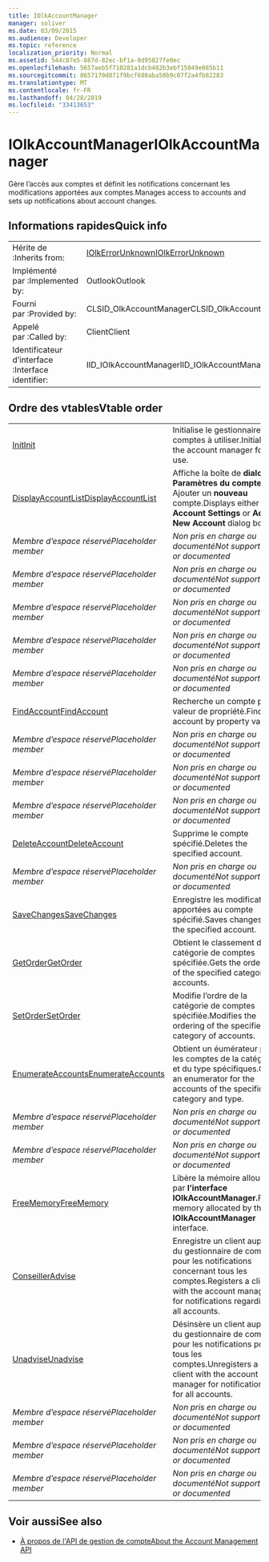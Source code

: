 ```yaml
---
title: IOlkAccountManager
manager: soliver
ms.date: 03/09/2015
ms.audience: Developer
ms.topic: reference
localization_priority: Normal
ms.assetid: 544c87e5-887d-82ec-bf1a-0d95027fe0ec
ms.openlocfilehash: 5657aeb5f710281a1dcb482b3ebf15049e085b11
ms.sourcegitcommit: 8657170d071f9bcf680aba50b9c07f2a4fb82283
ms.translationtype: MT
ms.contentlocale: fr-FR
ms.lasthandoff: 04/28/2019
ms.locfileid: "33413653"
---
```

# <a name="iolkaccountmanager"></a><span data-ttu-id="209ee-102">IOlkAccountManager</span><span class="sxs-lookup"><span data-stu-id="209ee-102">IOlkAccountManager</span></span>

<span data-ttu-id="209ee-103">Gère l’accès aux comptes et définit les notifications concernant les modifications apportées aux comptes.</span><span class="sxs-lookup"><span data-stu-id="209ee-103">Manages access to accounts and sets up notifications about account changes.</span></span>
  
## <a name="quick-info"></a><span data-ttu-id="209ee-104">Informations rapides</span><span class="sxs-lookup"><span data-stu-id="209ee-104">Quick info</span></span>

|||
|:-----|:-----|
|<span data-ttu-id="209ee-105">Hérite de :</span><span class="sxs-lookup"><span data-stu-id="209ee-105">Inherits from:</span></span>  <br/> |[<span data-ttu-id="209ee-106">IOlkErrorUnknown</span><span class="sxs-lookup"><span data-stu-id="209ee-106">IOlkErrorUnknown</span></span>](iolkerrorunknown.md) <br/> |
|<span data-ttu-id="209ee-107">Implémenté par :</span><span class="sxs-lookup"><span data-stu-id="209ee-107">Implemented by:</span></span>  <br/> |<span data-ttu-id="209ee-108">Outlook</span><span class="sxs-lookup"><span data-stu-id="209ee-108">Outlook</span></span>  <br/> |
|<span data-ttu-id="209ee-109">Fourni par :</span><span class="sxs-lookup"><span data-stu-id="209ee-109">Provided by:</span></span>  <br/> |<span data-ttu-id="209ee-110">CLSID_OlkAccountManager</span><span class="sxs-lookup"><span data-stu-id="209ee-110">CLSID_OlkAccountManager</span></span>  <br/> |
|<span data-ttu-id="209ee-111">Appelé par :</span><span class="sxs-lookup"><span data-stu-id="209ee-111">Called by:</span></span>  <br/> |<span data-ttu-id="209ee-112">Client</span><span class="sxs-lookup"><span data-stu-id="209ee-112">Client</span></span>  <br/> |
|<span data-ttu-id="209ee-113">Identificateur d’interface :</span><span class="sxs-lookup"><span data-stu-id="209ee-113">Interface identifier:</span></span>  <br/> |<span data-ttu-id="209ee-114">IID_IOlkAccountManager</span><span class="sxs-lookup"><span data-stu-id="209ee-114">IID_IOlkAccountManager</span></span>  <br/> |
   
## <a name="vtable-order"></a><span data-ttu-id="209ee-115">Ordre des vtables</span><span class="sxs-lookup"><span data-stu-id="209ee-115">Vtable order</span></span>

|||
|:-----|:-----|
|[<span data-ttu-id="209ee-116">Init</span><span class="sxs-lookup"><span data-stu-id="209ee-116">Init</span></span>](iolkaccountmanager-init.md) <br/> |<span data-ttu-id="209ee-117">Initialise le gestionnaire de comptes à utiliser.</span><span class="sxs-lookup"><span data-stu-id="209ee-117">Initializes the account manager for use.</span></span>  <br/> |
|[<span data-ttu-id="209ee-118">DisplayAccountList</span><span class="sxs-lookup"><span data-stu-id="209ee-118">DisplayAccountList</span></span>](iolkaccountmanager-displayaccountlist.md) <br/> |<span data-ttu-id="209ee-119">Affiche la boîte de **dialogue Paramètres du compte** ou Ajouter un **nouveau** compte.</span><span class="sxs-lookup"><span data-stu-id="209ee-119">Displays either the **Account Settings** or **Add New Account** dialog box.</span></span>  <br/> |
| <span data-ttu-id="209ee-120">*Membre d’espace réservé*</span><span class="sxs-lookup"><span data-stu-id="209ee-120">*Placeholder member*</span></span>  <br/> | <span data-ttu-id="209ee-121">*Non pris en charge ou documenté*</span><span class="sxs-lookup"><span data-stu-id="209ee-121">*Not supported or documented*</span></span>  <br/> |
| <span data-ttu-id="209ee-122">*Membre d’espace réservé*</span><span class="sxs-lookup"><span data-stu-id="209ee-122">*Placeholder member*</span></span>  <br/> | <span data-ttu-id="209ee-123">*Non pris en charge ou documenté*</span><span class="sxs-lookup"><span data-stu-id="209ee-123">*Not supported or documented*</span></span>  <br/> |
| <span data-ttu-id="209ee-124">*Membre d’espace réservé*</span><span class="sxs-lookup"><span data-stu-id="209ee-124">*Placeholder member*</span></span>  <br/> | <span data-ttu-id="209ee-125">*Non pris en charge ou documenté*</span><span class="sxs-lookup"><span data-stu-id="209ee-125">*Not supported or documented*</span></span>  <br/> |
| <span data-ttu-id="209ee-126">*Membre d’espace réservé*</span><span class="sxs-lookup"><span data-stu-id="209ee-126">*Placeholder member*</span></span>  <br/> | <span data-ttu-id="209ee-127">*Non pris en charge ou documenté*</span><span class="sxs-lookup"><span data-stu-id="209ee-127">*Not supported or documented*</span></span>  <br/> |
| <span data-ttu-id="209ee-128">*Membre d’espace réservé*</span><span class="sxs-lookup"><span data-stu-id="209ee-128">*Placeholder member*</span></span>  <br/> | <span data-ttu-id="209ee-129">*Non pris en charge ou documenté*</span><span class="sxs-lookup"><span data-stu-id="209ee-129">*Not supported or documented*</span></span>  <br/> |
|[<span data-ttu-id="209ee-130">FindAccount</span><span class="sxs-lookup"><span data-stu-id="209ee-130">FindAccount</span></span>](iolkaccountmanager-findaccount.md) <br/> |<span data-ttu-id="209ee-131">Recherche un compte par valeur de propriété.</span><span class="sxs-lookup"><span data-stu-id="209ee-131">Finds an account by property value.</span></span>  <br/> |
| <span data-ttu-id="209ee-132">*Membre d’espace réservé*</span><span class="sxs-lookup"><span data-stu-id="209ee-132">*Placeholder member*</span></span>  <br/> | <span data-ttu-id="209ee-133">*Non pris en charge ou documenté*</span><span class="sxs-lookup"><span data-stu-id="209ee-133">*Not supported or documented*</span></span>  <br/> |
| <span data-ttu-id="209ee-134">*Membre d’espace réservé*</span><span class="sxs-lookup"><span data-stu-id="209ee-134">*Placeholder member*</span></span>  <br/> | <span data-ttu-id="209ee-135">*Non pris en charge ou documenté*</span><span class="sxs-lookup"><span data-stu-id="209ee-135">*Not supported or documented*</span></span>  <br/> |
| <span data-ttu-id="209ee-136">*Membre d’espace réservé*</span><span class="sxs-lookup"><span data-stu-id="209ee-136">*Placeholder member*</span></span>  <br/> | <span data-ttu-id="209ee-137">*Non pris en charge ou documenté*</span><span class="sxs-lookup"><span data-stu-id="209ee-137">*Not supported or documented*</span></span>  <br/> |
|[<span data-ttu-id="209ee-138">DeleteAccount</span><span class="sxs-lookup"><span data-stu-id="209ee-138">DeleteAccount</span></span>](iolkaccountmanager-deleteaccount.md) <br/> |<span data-ttu-id="209ee-139">Supprime le compte spécifié.</span><span class="sxs-lookup"><span data-stu-id="209ee-139">Deletes the specified account.</span></span>  <br/> |
| <span data-ttu-id="209ee-140">*Membre d’espace réservé*</span><span class="sxs-lookup"><span data-stu-id="209ee-140">*Placeholder member*</span></span>  <br/> | <span data-ttu-id="209ee-141">*Non pris en charge ou documenté*</span><span class="sxs-lookup"><span data-stu-id="209ee-141">*Not supported or documented*</span></span>  <br/> |
|[<span data-ttu-id="209ee-142">SaveChanges</span><span class="sxs-lookup"><span data-stu-id="209ee-142">SaveChanges</span></span>](iolkaccountmanager-savechanges.md) <br/> |<span data-ttu-id="209ee-143">Enregistre les modifications apportées au compte spécifié.</span><span class="sxs-lookup"><span data-stu-id="209ee-143">Saves changes to the specified account.</span></span>  <br/> |
|[<span data-ttu-id="209ee-144">GetOrder</span><span class="sxs-lookup"><span data-stu-id="209ee-144">GetOrder</span></span>](iolkaccountmanager-getorder.md) <br/> |<span data-ttu-id="209ee-145">Obtient le classement de la catégorie de comptes spécifiée.</span><span class="sxs-lookup"><span data-stu-id="209ee-145">Gets the ordering of the specified category of accounts.</span></span>  <br/> |
|[<span data-ttu-id="209ee-146">SetOrder</span><span class="sxs-lookup"><span data-stu-id="209ee-146">SetOrder</span></span>](iolkaccountmanager-setorder.md) <br/> |<span data-ttu-id="209ee-147">Modifie l’ordre de la catégorie de comptes spécifiée.</span><span class="sxs-lookup"><span data-stu-id="209ee-147">Modifies the ordering of the specified category of accounts.</span></span>  <br/> |
|[<span data-ttu-id="209ee-148">EnumerateAccounts</span><span class="sxs-lookup"><span data-stu-id="209ee-148">EnumerateAccounts</span></span>](iolkaccountmanager-enumerateaccounts.md) <br/> |<span data-ttu-id="209ee-149">Obtient un éumérateur pour les comptes de la catégorie et du type spécifiques.</span><span class="sxs-lookup"><span data-stu-id="209ee-149">Gets an enumerator for the accounts of the specific category and type.</span></span>  <br/> |
| <span data-ttu-id="209ee-150">*Membre d’espace réservé*</span><span class="sxs-lookup"><span data-stu-id="209ee-150">*Placeholder member*</span></span>  <br/> | <span data-ttu-id="209ee-151">*Non pris en charge ou documenté*</span><span class="sxs-lookup"><span data-stu-id="209ee-151">*Not supported or documented*</span></span>  <br/> |
| <span data-ttu-id="209ee-152">*Membre d’espace réservé*</span><span class="sxs-lookup"><span data-stu-id="209ee-152">*Placeholder member*</span></span>  <br/> | <span data-ttu-id="209ee-153">*Non pris en charge ou documenté*</span><span class="sxs-lookup"><span data-stu-id="209ee-153">*Not supported or documented*</span></span>  <br/> |
|[<span data-ttu-id="209ee-154">FreeMemory</span><span class="sxs-lookup"><span data-stu-id="209ee-154">FreeMemory</span></span>](iolkaccountmanager-freememory.md) <br/> |<span data-ttu-id="209ee-155">Libère la mémoire allouée par **l’interface IOlkAccountManager.**</span><span class="sxs-lookup"><span data-stu-id="209ee-155">Frees memory allocated by the **IOlkAccountManager** interface.</span></span>  <br/> |
|[<span data-ttu-id="209ee-156">Conseiller</span><span class="sxs-lookup"><span data-stu-id="209ee-156">Advise</span></span>](iolkaccountmanager-advise.md) <br/> |<span data-ttu-id="209ee-157">Enregistre un client auprès du gestionnaire de comptes pour les notifications concernant tous les comptes.</span><span class="sxs-lookup"><span data-stu-id="209ee-157">Registers a client with the account manager for notifications regarding all accounts.</span></span>  <br/> |
|[<span data-ttu-id="209ee-158">Unadvise</span><span class="sxs-lookup"><span data-stu-id="209ee-158">Unadvise</span></span>](iolkaccountmanager-unadvise.md) <br/> |<span data-ttu-id="209ee-159">Désinsère un client auprès du gestionnaire de comptes pour les notifications pour tous les comptes.</span><span class="sxs-lookup"><span data-stu-id="209ee-159">Unregisters a client with the account manager for notifications for all accounts.</span></span>  <br/> |
| <span data-ttu-id="209ee-160">*Membre d’espace réservé*</span><span class="sxs-lookup"><span data-stu-id="209ee-160">*Placeholder member*</span></span>  <br/> | <span data-ttu-id="209ee-161">*Non pris en charge ou documenté*</span><span class="sxs-lookup"><span data-stu-id="209ee-161">*Not supported or documented*</span></span>  <br/> |
| <span data-ttu-id="209ee-162">*Membre d’espace réservé*</span><span class="sxs-lookup"><span data-stu-id="209ee-162">*Placeholder member*</span></span>  <br/> | <span data-ttu-id="209ee-163">*Non pris en charge ou documenté*</span><span class="sxs-lookup"><span data-stu-id="209ee-163">*Not supported or documented*</span></span>  <br/> |
| <span data-ttu-id="209ee-164">*Membre d’espace réservé*</span><span class="sxs-lookup"><span data-stu-id="209ee-164">*Placeholder member*</span></span>  <br/> | <span data-ttu-id="209ee-165">*Non pris en charge ou documenté*</span><span class="sxs-lookup"><span data-stu-id="209ee-165">*Not supported or documented*</span></span>  <br/> |
   
## <a name="see-also"></a><span data-ttu-id="209ee-166">Voir aussi</span><span class="sxs-lookup"><span data-stu-id="209ee-166">See also</span></span>

- [<span data-ttu-id="209ee-167">À propos de l'API de gestion de compte</span><span class="sxs-lookup"><span data-stu-id="209ee-167">About the Account Management API</span></span>](about-the-account-management-api.md)


